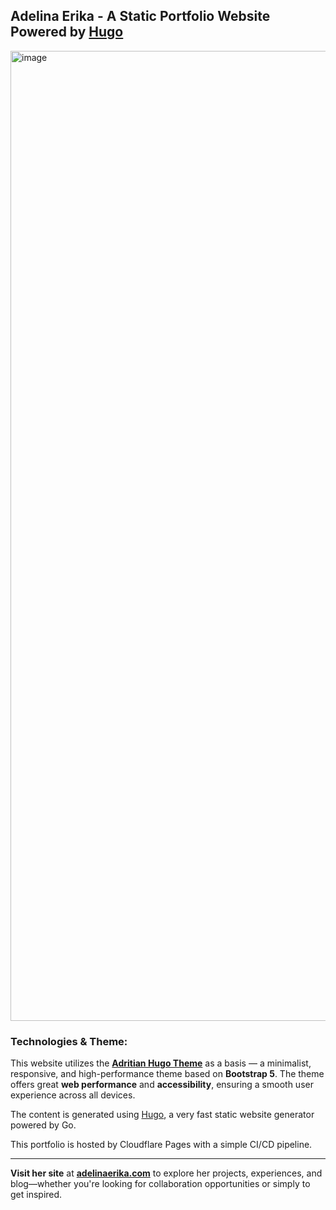 ## Adelina Erika - A Static Portfolio Website Powered by [Hugo](https://gohugo.io/)
<img width="1552" alt="image" src="https://github.com/user-attachments/assets/99930c26-0d1e-4389-9eab-a5945c52cb0c">

### Technologies & Theme:

This website utilizes the **[Adritian Hugo Theme](https://github.com/zetxek/adritian-free-hugo-theme)** as a basis — a minimalist, responsive, and high-performance theme based on **Bootstrap 5**. The theme offers great **web performance** and **accessibility**, ensuring a smooth user experience across all devices.

The content is generated using [Hugo](https://gohugo.io/), a very fast static website generator powered by Go.

This portfolio is hosted by Cloudflare Pages with a simple CI/CD pipeline.

---

**Visit her site** at **[adelinaerika.com](https://adelinaerika.com/)** to explore her projects, experiences, and blog—whether you're looking for collaboration opportunities or simply to get inspired.
